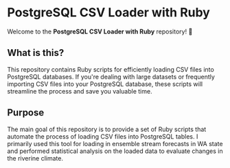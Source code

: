 # PostgreSQL CSV Loader with Ruby

Welcome to the **PostgreSQL CSV Loader with Ruby** repository! 🚀

## What is this?

This repository contains Ruby scripts for efficiently loading CSV files into PostgreSQL databases. If you're dealing with large datasets or frequently importing CSV files into your PostgreSQL database, these scripts will streamline the process and save you valuable time.

## Purpose

The main goal of this repository is to provide a set of Ruby scripts that automate the process of loading CSV files into PostgreSQL tables. I primarily used this tool for loading in ensemble stream forecasts in WA state and performed statistical analysis on the loaded data to evaluate changes in the riverine climate.

